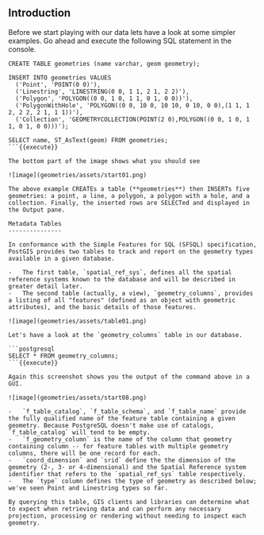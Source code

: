 Introduction
------------

Before we start playing with our data lets have a look at some simpler examples. Go ahead and execute the following SQL statement in 
the console.

```postgresql
CREATE TABLE geometries (name varchar, geom geometry);

INSERT INTO geometries VALUES 
  ('Point', 'POINT(0 0)'),
  ('Linestring', 'LINESTRING(0 0, 1 1, 2 1, 2 2)'),
  ('Polygon', 'POLYGON((0 0, 1 0, 1 1, 0 1, 0 0))'),
  ('PolygonWithHole', 'POLYGON((0 0, 10 0, 10 10, 0 10, 0 0),(1 1, 1 2, 2 2, 2 1, 1 1))'),
  ('Collection', 'GEOMETRYCOLLECTION(POINT(2 0),POLYGON((0 0, 1 0, 1 1, 0 1, 0 0)))');

SELECT name, ST_AsText(geom) FROM geometries;
```{{execute}}

The bottom part of the image shows what you should see  

![image](geometries/assets/start01.png)

The above example CREATEs a table (**geometries**) then INSERTs five geometries: a point, a line, a polygon, a polygon with a hole, and a collection. Finally, the inserted rows are SELECTed and displayed in the Output pane.

Metadata Tables
---------------

In conformance with the Simple Features for SQL (SFSQL) specification, PostGIS provides two tables to track and report on the geometry types available in a given database.

-   The first table, `spatial_ref_sys`, defines all the spatial reference systems known to the database and will be described in greater detail later.
-   The second table (actually, a view), `geometry_columns`, provides a listing of all "features" (defined as an object with geometric attributes), and the basic details of those features.

![image](geometries/assets/table01.png)

Let's have a look at the `geometry_columns` table in our database. 

```postgresql
SELECT * FROM geometry_columns;
```{{execute}}

Again this screenshot shows you the output of the command above in a GUI. 

![image](geometries/assets/start08.png)

-   `f_table_catalog`, `f_table_schema`, and `f_table_name` provide the fully qualified name of the feature table containing a given geometry. Because PostgreSQL doesn't make use of catalogs, `f_table_catalog` will tend to be empty.
-   `f_geometry_column` is the name of the column that geometry containing column -- for feature tables with multiple geometry columns, there will be one record for each.
-   `coord_dimension` and `srid` define the the dimension of the geometry (2-, 3- or 4-dimensional) and the Spatial Reference system identifier that refers to the `spatial_ref_sys` table respectively.
-   The `type` column defines the type of geometry as described below; we've seen Point and Linestring types so far.

By querying this table, GIS clients and libraries can determine what to expect when retrieving data and can perform any necessary projection, processing or rendering without needing to inspect each geometry.
